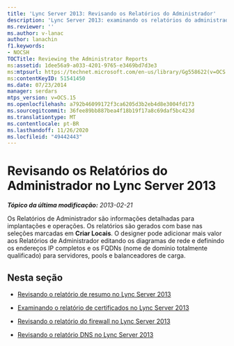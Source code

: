 ```yaml
---
title: 'Lync Server 2013: Revisando os Relatórios do Administrador'
description: 'Lync Server 2013: examinando os relatórios do administrador.'
ms.reviewer: ''
ms.author: v-lanac
author: lanachin
f1.keywords:
- NOCSH
TOCTitle: Reviewing the Administrator Reports
ms:assetid: 1dee56a9-a033-4201-9765-e3469bd7d3e3
ms:mtpsurl: https://technet.microsoft.com/en-us/library/Gg558622(v=OCS.15)
ms:contentKeyID: 51541450
ms.date: 07/23/2014
manager: serdars
mtps_version: v=OCS.15
ms.openlocfilehash: a792b46099172f3ca6205d3b2eb4d8e3004fd173
ms.sourcegitcommit: 36fee89bb887bea4f18b19f17a8c69daf5bc423d
ms.translationtype: MT
ms.contentlocale: pt-BR
ms.lasthandoff: 11/26/2020
ms.locfileid: "49442443"
---
```

# <a name="reviewing-the-administrator-reports-in-lync-server-2013"></a>Revisando os Relatórios do Administrador no Lync Server 2013

<div data-xmlns="http://www.w3.org/1999/xhtml">

<div class="topic" data-xmlns="http://www.w3.org/1999/xhtml" data-msxsl="urn:schemas-microsoft-com:xslt" data-cs="https://msdn.microsoft.com/">

<div data-asp="https://msdn2.microsoft.com/asp">



</div>

<div id="mainSection">

<div id="mainBody">

<span> </span>

_**Tópico da última modificação:** 2013-02-21_

Os Relatórios de Administrador são informações detalhadas para implantações e operações. Os relatórios são gerados com base nas seleções marcadas em **Criar Locais**. O designer pode adicionar mais valor aos Relatórios de Administrador editando os diagramas de rede e definindo os endereços IP completos e os FQDNs (nome de domínio totalmente qualificado) para servidores, pools e balanceadores de carga.

<div>

## <a name="in-this-section"></a>Nesta seção

  - [Revisando o relatório de resumo no Lync Server 2013](lync-server-2013-reviewing-the-summary-report.md)

  - [Examinando o relatório de certificados no Lync Server 2013](lync-server-2013-reviewing-the-certificates-report.md)

  - [Revisando o relatório do firewall no Lync Server 2013](lync-server-2013-reviewing-the-firewall-report.md)

  - [Revisando o relatório DNS no Lync Server 2013](lync-server-2013-reviewing-the-dns-report.md)

</div>

</div>

<span> </span>

</div>

</div>

</div>

